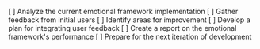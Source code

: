 [ ] Analyze the current emotional framework implementation
[ ] Gather feedback from initial users
[ ] Identify areas for improvement
[ ] Develop a plan for integrating user feedback
[ ] Create a report on the emotional framework's performance
[ ] Prepare for the next iteration of development